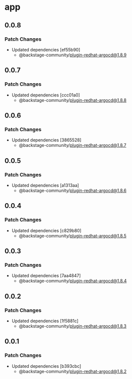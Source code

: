 # app

## 0.0.8

### Patch Changes

- Updated dependencies [ef55b90]
  - @backstage-community/plugin-redhat-argocd@1.8.9

## 0.0.7

### Patch Changes

- Updated dependencies [ccc01a0]
  - @backstage-community/plugin-redhat-argocd@1.8.8

## 0.0.6

### Patch Changes

- Updated dependencies [3865528]
  - @backstage-community/plugin-redhat-argocd@1.8.7

## 0.0.5

### Patch Changes

- Updated dependencies [a1313aa]
  - @backstage-community/plugin-redhat-argocd@1.8.6

## 0.0.4

### Patch Changes

- Updated dependencies [c829b80]
  - @backstage-community/plugin-redhat-argocd@1.8.5

## 0.0.3

### Patch Changes

- Updated dependencies [7aa4847]
  - @backstage-community/plugin-redhat-argocd@1.8.4

## 0.0.2

### Patch Changes

- Updated dependencies [1f5881c]
  - @backstage-community/plugin-redhat-argocd@1.8.3

## 0.0.1

### Patch Changes

- Updated dependencies [b393cbc]
  - @backstage-community/plugin-redhat-argocd@1.8.2
